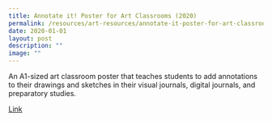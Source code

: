 ```yaml
---
title: Annotate it! Poster for Art Classrooms (2020)
permalink: /resources/art-resources/annotate-it-poster-for-art-classrooms-2020/
date: 2020-01-01
layout: post
description: ""
image: ""
---
```

An A1-sized art classroom poster that teaches students to add annotations to their drawings and sketches in their visual journals, digital journals, and preparatory studies.

[Link](https://go.gov.sg/annotate-it)